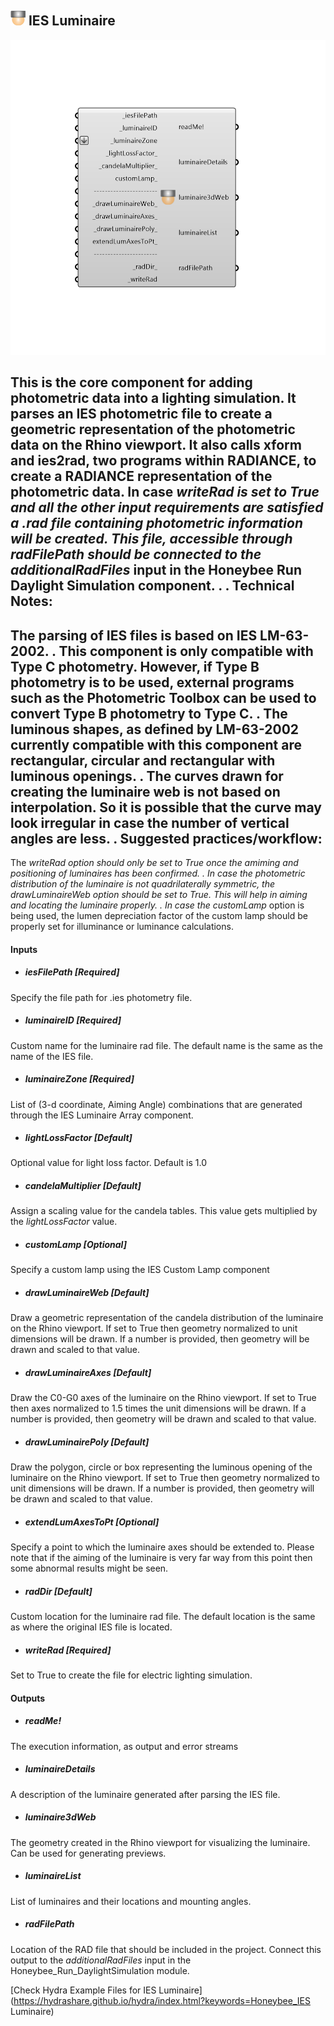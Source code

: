 ## ![](../../images/icons/IES_Luminaire.png) IES Luminaire

![](../../images/components/IES_Luminaire.png)

This is the core component for adding photometric data into a lighting simulation. 
 It parses an IES photometric file to create a geometric representation of the photometric data on the Rhino viewport. 
 It also calls xform and ies2rad, two programs within RADIANCE, to create a RADIANCE representation of the photometric data.
 In case _writeRad is set to True and all the other input requirements are satisfied a .rad file containing photometric information will be created.
 This file, accessible through radFilePath should be connected to the additionalRadFiles_ input in the Honeybee Run Daylight Simulation component.
 .
 .
 Technical Notes:
 ----------------------
 The parsing of IES files is based on IES LM-63-2002. 
 .
 This component is only compatible with Type C photometry. 
 However, if Type B photometry is to be used, external programs such as the Photometric Toolbox can be used to convert Type B photometry to Type C.
 .
 The luminous shapes, as defined by LM-63-2002 currently compatible with this component are rectangular, circular and rectangular with luminous openings.
 .
 The curves drawn for creating the luminaire web is not based on interpolation. So it is possible that the curve may look irregular in case the number of vertical angles are less.
 .
 Suggested practices/workflow:
 ------------------------------------------
 The _writeRad option should only be set to True once the amiming and positioning of luminaires has been confirmed.
 .
 In case the photometric distribution of the luminaire is not quadrilaterally symmetric, the _drawLuminaireWeb_ option should be set to True.
 This will help in aiming and locating the luminaire properly.
 .
 In case the customLamp_ option is being used, the lumen depreciation factor of the custom lamp should be properly set for illuminance or luminance calculations.

#### Inputs
* ##### iesFilePath [Required]
Specify the file path for .ies photometry file.
* ##### luminaireID [Required]
Custom name for the luminaire rad file. The default name is the same as the name of the IES file.
* ##### luminaireZone [Required]
List of (3-d coordinate, Aiming Angle) combinations that are generated through the IES Luminaire Array component.
* ##### lightLossFactor [Default]
Optional value for light loss factor. Default is 1.0
* ##### candelaMultiplier [Default]
Assign a scaling value for the candela tables. This value gets multiplied by the _lightLossFactor_ value.
* ##### customLamp [Optional]
Specify a custom lamp using the IES Custom Lamp component
* ##### drawLuminaireWeb [Default]
Draw a geometric representation of the candela distribution of the luminaire on the Rhino viewport. If set to True then geometry normalized to unit dimensions will be drawn. If a number is provided, then geometry will be drawn and scaled to that value.
* ##### drawLuminaireAxes [Default]
Draw the C0-G0 axes of the luminaire on the Rhino viewport. If set to True then axes normalized to 1.5 times the unit dimensions will be drawn. If a number is provided, then geometry will be drawn and scaled to that value.
* ##### drawLuminairePoly [Default]
Draw the polygon, circle or box representing the luminous opening of the luminaire on the Rhino viewport. If set to True then geometry normalized to unit dimensions will be drawn. If a number is provided, then geometry will be drawn and scaled to that value.
* ##### extendLumAxesToPt [Optional]
Specify a point to which the luminaire axes should be extended to. Please note that if the aiming of the luminaire is very far way from this point then some abnormal results might be seen.
* ##### radDir [Default]
Custom location for the luminaire rad file. The default location is the same as where the original IES file is located.
* ##### writeRad [Required]
Set to True to create the file for electric lighting simulation.

#### Outputs
* ##### readMe!
The execution information, as output and error streams
* ##### luminaireDetails
A description of the luminaire generated after parsing the IES file.
* ##### luminaire3dWeb
The geometry created in the Rhino viewport for visualizing the luminaire. Can be used for generating previews.
* ##### luminaireList
List of luminaires and their locations and mounting angles.
* ##### radFilePath
Location of the RAD file that should be included in the project. Connect this output to the _additionalRadFiles_ input in the Honeybee_Run_DaylightSimulation module.


[Check Hydra Example Files for IES Luminaire](https://hydrashare.github.io/hydra/index.html?keywords=Honeybee_IES Luminaire)